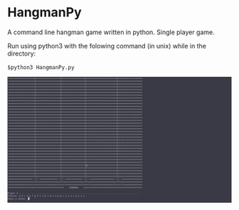 # HangmanPy
A command line hangman game written in python. Single player game.

Run using python3 with the folowing command (in unix) while in the directory:
```
$python3 HangmanPy.py
```
![hangman.png](https://github.com/adamdadd/HangmanPy/blob/master/img/hangman.png)
